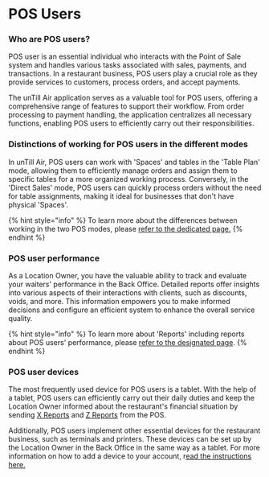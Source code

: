 # POS Users

### Who are POS users?

POS user is an essential individual who interacts with the Point of Sale system and handles various tasks associated with sales, payments, and transactions. In a restaurant business, POS users play a crucial role as they provide services to customers, process orders, and accept payments.&#x20;

The unTill Air application serves as a valuable tool for POS users, offering a comprehensive range of features to support their workflow. From order processing to payment handling, the application centralizes all necessary functions, enabling POS users to efficiently carry out their responsibilities.

### Distinctions of working for POS users in the different modes

In unTill Air, POS users can work with 'Spaces' and tables in the 'Table Plan' mode, allowing them to efficiently manage orders and assign them to specific tables for a more organized working process. Conversely, in the 'Direct Sales' mode, POS users can quickly process orders without the need for table assignments, making it ideal for businesses that don't have physical 'Spaces'.

{% hint style="info" %}
To learn more about the differences between working in the two POS modes, please [refer to the dedicated page.](../sales-modes/)
{% endhint %}

### POS user performance

As a Location Owner, you have the valuable ability to track and evaluate your waiters' performance in the Back Office. Detailed reports offer insights into various aspects of their interactions with clients, such as discounts, voids, and more. This information empowers you to make informed decisions and configure an efficient system to enhance the overall service quality.&#x20;

{% hint style="info" %}
To learn more about 'Reports' including reports about POS users' performance, please [refer to the designated page](../../reports/waiters-reports.md).&#x20;
{% endhint %}

### POS user devices

The most frequently used device for POS users is a tablet. With the help of a tablet, POS users can efficiently carry out their daily duties and keep the Location Owner informed about the restaurant's financial situation by sending [X Reports](../../reports/x-reports.md) and [Z Reports](../../reports/z-reports.md) from the POS.

Additionally, POS users implement other essential devices for the restaurant business, such as terminals and printers. These devices can be set up by the Location Owner in the Back Office in the same way as a tablet. For more information on how to add a device to your account, r[ead the instructions here.](../../general/equipment/add-a-device.md)&#x20;
